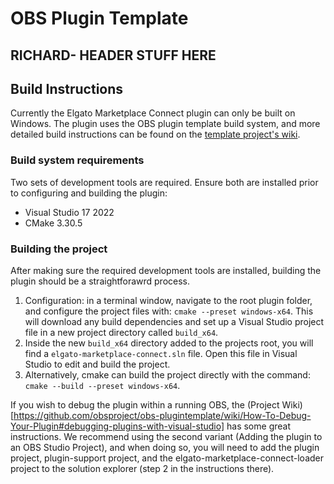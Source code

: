 # OBS Plugin Template

## RICHARD- HEADER STUFF HERE

## Build Instructions
Currently the Elgato Marketplace Connect plugin can only be built on Windows. The plugin uses the OBS plugin template build system, and more detailed build instructions can be found on the [template project's wiki](https://github.com/obsproject/obs-plugintemplate/wiki).

### Build system requirements
Two sets of development tools are required. Ensure both are installed prior to configuring and building the plugin:

* Visual Studio 17 2022
* CMake 3.30.5

### Building the project
After making sure the required development tools are installed, building the plugin should be a straightforawrd process.

1. Configuration: in a terminal window, navigate to the root plugin folder, and configure the project files with: `cmake --preset windows-x64`. This will download any build dependencies and set up a Visual Studio project file in a new project directory called `build_x64`.
2. Inside the new `build_x64` directory added to the projects root, you will find a `elgato-marketplace-connect.sln` file. Open this file in Visual Studio to edit and build the project.
3. Alternatively, cmake can build the project directly with the command: `cmake --build --preset windows-x64`.

If you wish to debug the plugin within a running OBS, the (Project Wiki)[https://github.com/obsproject/obs-plugintemplate/wiki/How-To-Debug-Your-Plugin#debugging-plugins-with-visual-studio] has some great instructions. We recommend using the second variant (Adding the plugin to an OBS Studio Project), and when doing so, you will need to add the plugin project, plugin-support project, and the elgato-marketplace-connect-loader project to the solution explorer (step 2 in the instructions there).
